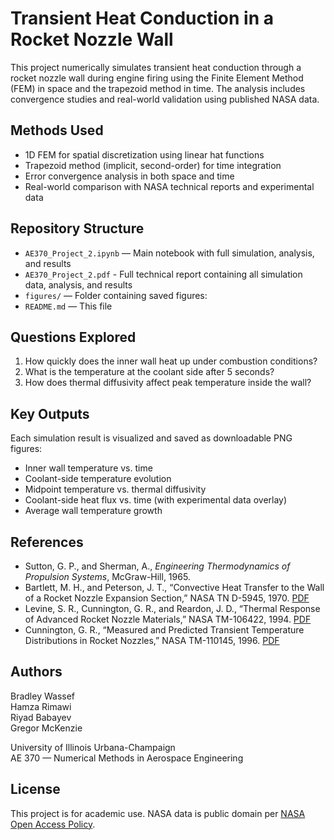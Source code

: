 # Transient Heat Conduction in a Rocket Nozzle Wall

This project numerically simulates transient heat conduction through a rocket nozzle wall during engine firing using the Finite Element Method (FEM) in space and the trapezoid method in time. The analysis includes convergence studies and real-world validation using published NASA data.

## Methods Used

- 1D FEM for spatial discretization using linear hat functions  
- Trapezoid method (implicit, second-order) for time integration  
- Error convergence analysis in both space and time  
- Real-world comparison with NASA technical reports and experimental data  

## Repository Structure

- `AE370_Project_2.ipynb` — Main notebook with full simulation, analysis, and results
- `AE370_Project_2.pdf` - Full technical report containing all simulation data, analysis, and results
- `figures/` — Folder containing saved figures:   
- `README.md` — This file  

## Questions Explored

1. How quickly does the inner wall heat up under combustion conditions?  
2. What is the temperature at the coolant side after 5 seconds?  
3. How does thermal diffusivity affect peak temperature inside the wall?  

## Key Outputs

Each simulation result is visualized and saved as downloadable PNG figures:
- Inner wall temperature vs. time  
- Coolant-side temperature evolution  
- Midpoint temperature vs. thermal diffusivity  
- Coolant-side heat flux vs. time (with experimental data overlay)  
- Average wall temperature growth  

## References

- Sutton, G. P., and Sherman, A., *Engineering Thermodynamics of Propulsion Systems*, McGraw-Hill, 1965.  
- Bartlett, M. H., and Peterson, J. T., “Convective Heat Transfer to the Wall of a Rocket Nozzle Expansion Section,” NASA TN D-5945, 1970. [PDF](https://ntrs.nasa.gov/api/citations/19710011726/downloads/19710011726.pdf)  
- Levine, S. R., Cunnington, G. R., and Reardon, J. D., “Thermal Response of Advanced Rocket Nozzle Materials,” NASA TM-106422, 1994. [PDF](https://ntrs.nasa.gov/api/citations/19950002497/downloads/19950002497.pdf)  
- Cunnington, G. R., “Measured and Predicted Transient Temperature Distributions in Rocket Nozzles,” NASA TM-110145, 1996. [PDF](https://ntrs.nasa.gov/api/citations/19970019627/downloads/19970019627.pdf)  

## Authors

Bradley Wassef  
Hamza Rimawi  
Riyad Babayev  
Gregor McKenzie  

University of Illinois Urbana-Champaign  
AE 370 — Numerical Methods in Aerospace Engineering

## License

This project is for academic use. NASA data is public domain per [NASA Open Access Policy](https://www.nasa.gov/open/researchaccess/).
